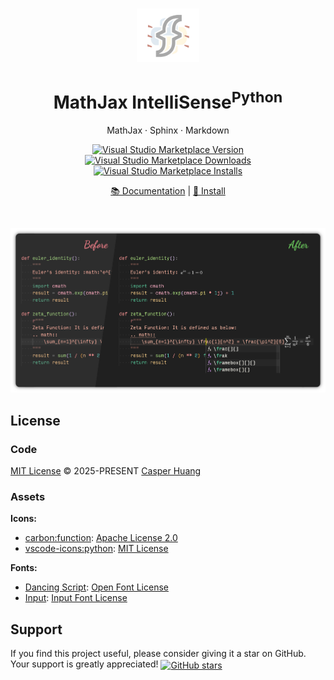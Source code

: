 <br>

<p align="center">
<img src="https://github.com/howcasperwhat/mathjax-intellisense/blob/main/extensions/mathjax-intellisense-python/assets/logo.png?raw=true" style="width:100px;" />
</p>

<h1 align="center">MathJax IntelliSense<sup>Python</sup></h1>

<p align="center">
MathJax · Sphinx · Markdown
</p>

<p align="center">
<a href="https://marketplace.visualstudio.com/items?itemName=howcasperwhat.mathjax-intellisense-python" target="__blank"><img src="https://img.shields.io/visual-studio-marketplace/v/howcasperwhat.mathjax-intellisense-python.svg?color=blue&amp;label=VS%20Code%20Marketplace&logo=visual-studio-code" alt="Visual Studio Marketplace Version" /></a>
<a href="https://marketplace.visualstudio.com/items?itemName=howcasperwhat.mathjax-intellisense-python" target="__blank"><img src="https://img.shields.io/visual-studio-marketplace/d/howcasperwhat.mathjax-intellisense-python.svg?color=BD976A" alt="Visual Studio Marketplace Downloads" /></a>
<a href="https://marketplace.visualstudio.com/items?itemName=howcasperwhat.mathjax-intellisense-python" target="__blank"><img src="https://img.shields.io/visual-studio-marketplace/i/howcasperwhat.mathjax-intellisense-python.svg?color=63ba83" alt="Visual Studio Marketplace Installs" /></a>
<br>
<p align="center">
<a href="https://howcasperwhat.github.io/mathjax-intellisense/extensions/mathjax-intellisense-python.html">📚 Documentation</a>
|
<a href="https://marketplace.visualstudio.com/items?itemName=howcasperwhat.mathjax-intellisense-python">🛒 Install</a>
</p>
<br>

<p align="center">
<img src="https://github.com/howcasperwhat/mathjax-intellisense/blob/main/extensions/mathjax-intellisense-python/assets/feature.png?raw=true" alt="feature" />
</p>

## License

### Code

[MIT License](./LICENSE) &copy; 2025-PRESENT [Casper Huang](https://github.com/howcasperwhat)

### Assets

**Icons:**

- [carbon:function](https://github.com/carbon-design-system/carbon/): [Apache License 2.0](https://github.com/carbon-design-system/carbon/blob/main/LICENSE)
- [vscode-icons:python](https://github.com/vscode-icons/vscode-icons/): [MIT License](https://github.com/vscode-icons/vscode-icons/blob/master/LICENSE)

**Fonts:**

- [Dancing Script](https://fonts.google.com/specimen/Dancing+Script): [Open Font License](https://openfontlicense.org/open-font-license-official-text/)
- [Input](https://input.djr.com/): [Input Font License](https://input.djr.com/license/)

## Support

If you find this project useful, please consider giving it a star on GitHub. Your support is greatly appreciated! <a href="https://github.com/howcasperwhat/mathjax-intellisense" target="__blank"><img alt="GitHub stars" src="https://img.shields.io/badge/Github-🌟-blue?logo=github" align="center"></a>
